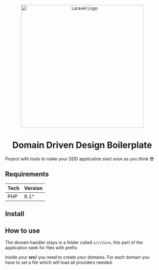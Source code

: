 <p align="center"><a href="https://laravel.com" target="_blank"><img src="https://raw.githubusercontent.com/laravel/art/master/logo-lockup/5%20SVG/2%20CMYK/1%20Full%20Color/laravel-logolockup-cmyk-red.svg" width="400" alt="Laravel Logo"></a></p>
<h1 align="center">Domain Driven Design Boilerplate</h1>

Project with tools to make your DDD application start soon as you think 😎

## Requirements

| Tech | Version |
|------|---------|
| PHP  | 8.1^    |

## Install

## How to use

The domain handler stays in a folder called `src/Core`, this part of the application seek for files with prefix

Inside your **src/** you need to create your domains. For each domain you have to set a file which will load all
providers needed. 


